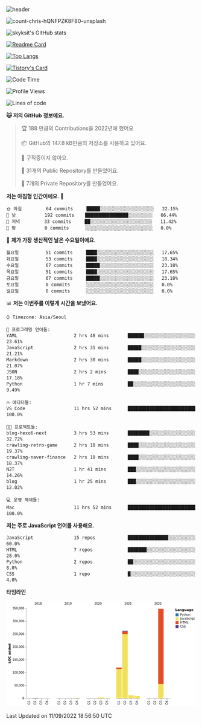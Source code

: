 <!-- Header -->
![header](https://capsule-render.vercel.app/api?type=waving&color=auto&text=Hi%20there👋&textBg=true&animation=twinkling&fontSize=40)

<!-- title image -->
![count-chris-hQNFPZK8F80-unsplash](https://user-images.githubusercontent.com/20593462/186829883-69329c21-f07c-49b2-a545-bfd851b7c943.jpg)

<!-- github stats -->
![skyksit's GitHub stats](https://github-readme-stats.vercel.app/api?username=skyksit&show_icons=true&theme=radical)

[![Readme Card](https://github-readme-stats.vercel.app/api/pin/?username=skyksit&repo=react-native-todo-app-tdd&theme=radical)](https://github.com/skyksit/react-native-todo-app-tdd)

[![Top Langs](https://github-readme-stats.vercel.app/api/top-langs/?username=skyksit&layout=compact&theme=radical)](https://github.com/skyksit/)

[![Tistory's Card](https://github-readme-tistory-card.vercel.app/api/badge?name=skyksit&theme=kakao)](https://github.com/skyksit/)

<!--START_SECTION:waka-->
![Code Time](http://img.shields.io/badge/Code%20Time-26%20hrs%2028%20mins-blue)

![Profile Views](http://img.shields.io/badge/Profile%20Views-0-blue)

![Lines of code](https://img.shields.io/badge/%EC%A0%80%EB%8A%94%20%EC%97%AC%ED%83%9C%EA%B9%8C%EC%A7%80%20-759%20Thousand%20%EC%A4%84%EC%9D%98%20%EC%BD%94%EB%93%9C%EB%A5%BC%20%EC%9E%91%EC%84%B1%ED%96%88%EC%96%B4%EC%9A%94.-blue)

**🐱 저의 GitHub 정보에요.** 

> 🏆 188 만큼의 Contributions을 2022년에 했어요
 > 
> 📦 GitHub의 147.8 kB만큼의 저장소를 사용하고 있어요. 
 > 
> 🚫 구직중이지 않아요.
 > 
> 📜 31개의 Public Repository를 만들었어요. 
 > 
> 🔑 7개의 Private Repository를 만들었어요.  
 > 
**저는 아침형 인간이에요. 🐤** 

```text
🌞 아침         64 commits     █████░░░░░░░░░░░░░░░░░░░░   22.15% 
🌆 낮　         192 commits    ████████████████░░░░░░░░░   66.44% 
🌃 저녁         33 commits     ██░░░░░░░░░░░░░░░░░░░░░░░   11.42% 
🌙 밤　         0 commits      ░░░░░░░░░░░░░░░░░░░░░░░░░   0.0%

```
📅 **제가 가장 생산적인 날은 수요일이에요.** 

```text
월요일          51 commits     ████░░░░░░░░░░░░░░░░░░░░░   17.65% 
화요일          53 commits     ████░░░░░░░░░░░░░░░░░░░░░   18.34% 
수요일          67 commits     █████░░░░░░░░░░░░░░░░░░░░   23.18% 
목요일          51 commits     ████░░░░░░░░░░░░░░░░░░░░░   17.65% 
금요일          67 commits     █████░░░░░░░░░░░░░░░░░░░░   23.18% 
토요일          0 commits      ░░░░░░░░░░░░░░░░░░░░░░░░░   0.0% 
일요일          0 commits      ░░░░░░░░░░░░░░░░░░░░░░░░░   0.0%

```


📊 **저는 이번주를 이렇게 시간을 보냈어요.** 

```text
⌚︎ Timezone: Asia/Seoul

💬 프로그래밍 언어들: 
YAML                     2 hrs 48 mins       ██████░░░░░░░░░░░░░░░░░░░   23.61% 
JavaScript               2 hrs 31 mins       █████░░░░░░░░░░░░░░░░░░░░   21.21% 
Markdown                 2 hrs 30 mins       █████░░░░░░░░░░░░░░░░░░░░   21.07% 
JSON                     2 hrs 2 mins        ████░░░░░░░░░░░░░░░░░░░░░   17.18% 
Python                   1 hr 7 mins         ██░░░░░░░░░░░░░░░░░░░░░░░   9.49%

🔥 에디터들: 
VS Code                  11 hrs 52 mins      █████████████████████████   100.0%

🐱‍💻 프로젝트들: 
blog-hexo6-next          3 hrs 53 mins       ████████░░░░░░░░░░░░░░░░░   32.72% 
crawling-retro-game      2 hrs 18 mins       ████░░░░░░░░░░░░░░░░░░░░░   19.37% 
crawling-naver-finance   2 hrs 10 mins       ████░░░░░░░░░░░░░░░░░░░░░   18.37% 
N2T                      1 hr 41 mins        ███░░░░░░░░░░░░░░░░░░░░░░   14.26% 
blog                     1 hr 25 mins        ███░░░░░░░░░░░░░░░░░░░░░░   12.02%

💻 운영 체제들: 
Mac                      11 hrs 52 mins      █████████████████████████   100.0%

```

**저는 주로 JavaScript 언어를 사용해요.** 

```text
JavaScript               15 repos            ███████████████░░░░░░░░░░   60.0% 
HTML                     7 repos             ███████░░░░░░░░░░░░░░░░░░   28.0% 
Python                   2 repos             ██░░░░░░░░░░░░░░░░░░░░░░░   8.0% 
CSS                      1 repo              █░░░░░░░░░░░░░░░░░░░░░░░░   4.0%

```


**타임라인**

![Chart not found](https://raw.githubusercontent.com/skyksit/skyksit/main/charts/bar_graph.png) 


 Last Updated on 11/09/2022 18:56:50 UTC
<!--END_SECTION:waka-->

<!--
**skyksit/skyksit** is a ✨ _special_ ✨ repository because its `README.md` (this file) appears on your GitHub profile.

Here are some ideas to get you started:

- 🔭 I’m currently working on ...
- 🌱 I’m currently learning ...
- 👯 I’m looking to collaborate on ...
- 🤔 I’m looking for help with ...
- 💬 Ask me about ...
- 📫 How to reach me: ...
- 😄 Pronouns: ...
- ⚡ Fun fact: ...
-->
